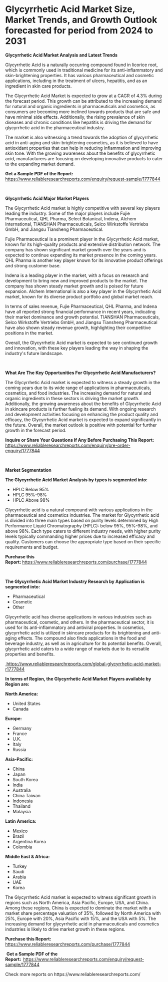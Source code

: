 <p><h1>Glycyrrhetic Acid Market Size, Market Trends, and Growth Outlook forecasted for period from 2024 to 2031</h1></p><p><strong>Glycyrrhetic Acid Market Analysis and Latest Trends</strong></p>
<p><p>Glycyrrhetic Acid is a naturally occurring compound found in licorice root, which is commonly used in traditional medicine for its anti-inflammatory and skin-brightening properties. It has various pharmaceutical and cosmetic applications, including in the treatment of ulcers, hepatitis, and as an ingredient in skin care products.</p><p>The Glycyrrhetic Acid Market is expected to grow at a CAGR of 4.3% during the forecast period. This growth can be attributed to the increasing demand for natural and organic ingredients in pharmaceuticals and cosmetics, as consumers are becoming more inclined towards products that are safe and have minimal side effects. Additionally, the rising prevalence of skin diseases and chronic conditions like hepatitis is driving the demand for glycyrrhetic acid in the pharmaceutical industry.</p><p>The market is also witnessing a trend towards the adoption of glycyrrhetic acid in anti-aging and skin-brightening cosmetics, as it is believed to have antioxidant properties that can help in reducing inflammation and improving skin tone. With the growing awareness about the benefits of glycyrrhetic acid, manufacturers are focusing on developing innovative products to cater to the expanding market demand.</p></p>
<p><strong>Get a Sample PDF of the Report:&nbsp;</strong> <a href="https://www.reliableresearchreports.com/enquiry/request-sample/1777844">https://www.reliableresearchreports.com/enquiry/request-sample/1777844</a></p>
<p>&nbsp;</p>
<p><strong>Glycyrrhetic Acid Major Market Players</strong></p>
<p><p>The Glycyrrhetic Acid market is highly competitive with several key players leading the industry. Some of the major players include Fujie Pharmaceutical, QHL Pharma, Select Botanical, Indena, Alchem International, TIANSHAN Pharmaceuticals, Selco Wirkstoffe Vertriebs GmbH, and Jiangsu Tiansheng Pharmaceutical.</p><p>Fujie Pharmaceutical is a prominent player in the Glycyrrhetic Acid market, known for its high-quality products and extensive distribution network. The company has shown significant market growth over the years and is expected to continue expanding its market presence in the coming years. QHL Pharma is another key player known for its innovative product offerings and strong customer base.</p><p>Indena is a leading player in the market, with a focus on research and development to bring new and improved products to the market. The company has shown steady market growth and is poised for future expansion. Alchem International is also a key player in the Glycyrrhetic Acid market, known for its diverse product portfolio and global market reach.</p><p>In terms of sales revenue, Fujie Pharmaceutical, QHL Pharma, and Indena have all reported strong financial performance in recent years, indicating their market dominance and growth potential. TIANSHAN Pharmaceuticals, Selco Wirkstoffe Vertriebs GmbH, and Jiangsu Tiansheng Pharmaceutical have also shown steady revenue growth, highlighting their competitive positions in the market.</p><p>Overall, the Glycyrrhetic Acid market is expected to see continued growth and innovation, with these key players leading the way in shaping the industry's future landscape.</p></p>
<p>&nbsp;</p>
<p><strong>What Are The Key Opportunities For Glycyrrhetic Acid Manufacturers?</strong></p>
<p><p>The Glycyrrhetic Acid market is expected to witness a steady growth in the coming years due to its wide range of applications in pharmaceuticals, cosmetics, and food industries. The increasing demand for natural and organic ingredients in these sectors is driving the market growth. Additionally, the growing awareness about the benefits of Glycyrrhetic Acid in skincare products is further fueling its demand. With ongoing research and development activities focusing on enhancing the product quality and efficacy, the Glycyrrhetic Acid market is expected to expand significantly in the future. Overall, the market outlook is positive with potential for further growth in the forecast period.</p></p>
<p><strong>Inquire or Share Your Questions If Any Before Purchasing This Report:</strong> <a href="https://www.reliableresearchreports.com/enquiry/pre-order-enquiry/1777844">https://www.reliableresearchreports.com/enquiry/pre-order-enquiry/1777844</a></p>
<p>&nbsp;</p>
<p><strong>Market Segmentation</strong></p>
<p><strong>The Glycyrrhetic Acid Market Analysis by types is segmented into:</strong></p>
<p><ul><li>HPLC Below 95%</li><li>HPLC 95%-98%</li><li>HPLC Above 98%</li></ul></p>
<p><p>Glycyrrhetic acid is a natural compound with various applications in the pharmaceutical and cosmetics industries. The market for Glycyrrhetic acid is divided into three main types based on purity levels determined by High Performance Liquid Chromatography (HPLC): below 95%, 95%-98%, and above 98%. Each type caters to different industry needs, with higher purity levels typically commanding higher prices due to increased efficacy and quality. Customers can choose the appropriate type based on their specific requirements and budget.</p></p>
<p><strong>Purchase this Report:&nbsp;</strong><a href="https://www.reliableresearchreports.com/purchase/1777844">https://www.reliableresearchreports.com/purchase/1777844</a></p>
<p>&nbsp;</p>
<p><strong>The Glycyrrhetic Acid Market Industry Research by Application is segmented into:</strong></p>
<p><ul><li>Pharmaceutical</li><li>Cosmetic</li><li>Other</li></ul></p>
<p><p>Glycyrrhetic acid has diverse applications in various industries such as pharmaceutical, cosmetic, and others. In the pharmaceutical sector, it is used for its anti-inflammatory and antiviral properties. In cosmetics, glycyrrhetic acid is utilized in skincare products for its brightening and anti-aging effects. The compound also finds applications in the food and beverage industry, as well as in agriculture for its potential benefits. Overall, glycyrrhetic acid caters to a wide range of markets due to its versatile properties and benefits.</p></p>
<p><a href="https://www.reliableresearchreports.com/global-glycyrrhetic-acid-market-r1777844">&nbsp;https://www.reliableresearchreports.com/global-glycyrrhetic-acid-market-r1777844</a></p>
<p><strong>In terms of Region, the Glycyrrhetic Acid Market Players available by Region are:</strong></p>
<p>
    <p> <strong> North America: </strong>
        <ul>
            <li>United States</li>
            <li>Canada</li>
        </ul>
        </p> 
    <p> <strong> Europe: </strong>
        <ul>
            <li>Germany</li>
            <li>France</li>
            <li>U.K.</li>
            <li>Italy</li>
            <li>Russia</li>
        </ul>
        </p> 
    <p> <strong> Asia-Pacific: </strong>
        <ul>
            <li>China</li>
            <li>Japan</li>
            <li>South Korea</li>
            <li>India</li>
            <li>Australia</li>
            <li>China Taiwan</li>
            <li>Indonesia</li>
            <li>Thailand</li>
            <li>Malaysia</li>
        </ul>
        </p> 
    <p> <strong> Latin America: </strong>
        <ul>
            <li>Mexico</li>
            <li>Brazil</li>
            <li>Argentina Korea</li>
            <li>Colombia</li>
        </ul>
        </p> 
    <p> <strong> Middle East & Africa: </strong>
        <ul>
            <li>Turkey</li>
            <li>Saudi</li>
            <li>Arabia</li>
            <li>UAE</li>
            <li>Korea</li>
        </ul>
    </p>
    </p>
<p><p>The Glycyrrhetic Acid market is expected to witness significant growth in regions such as North America, Asia Pacific, Europe, USA, and China. Among these regions, China is expected to dominate the market with a market share percentage valuation of 35%, followed by North America with 25%, Europe with 20%, Asia Pacific with 15%, and the USA with 5%. The increasing demand for glycyrrhetic acid in pharmaceuticals and cosmetics industries is likely to drive market growth in these regions.</p></p>
<p><strong>Purchase this Report: </strong><a href="https://www.reliableresearchreports.com/purchase/1777844">https://www.reliableresearchreports.com/purchase/1777844</a></p>
<p>&nbsp;<strong>Get a Sample PDF of the Report:&nbsp;&nbsp;</strong><a href="https://www.reliableresearchreports.com/enquiry/request-sample/1777844">https://www.reliableresearchreports.com/enquiry/request-sample/1777844</a></p>
<p><strong></strong></p>
<p>Check more reports on https://www.reliableresearchreports.com/</p>